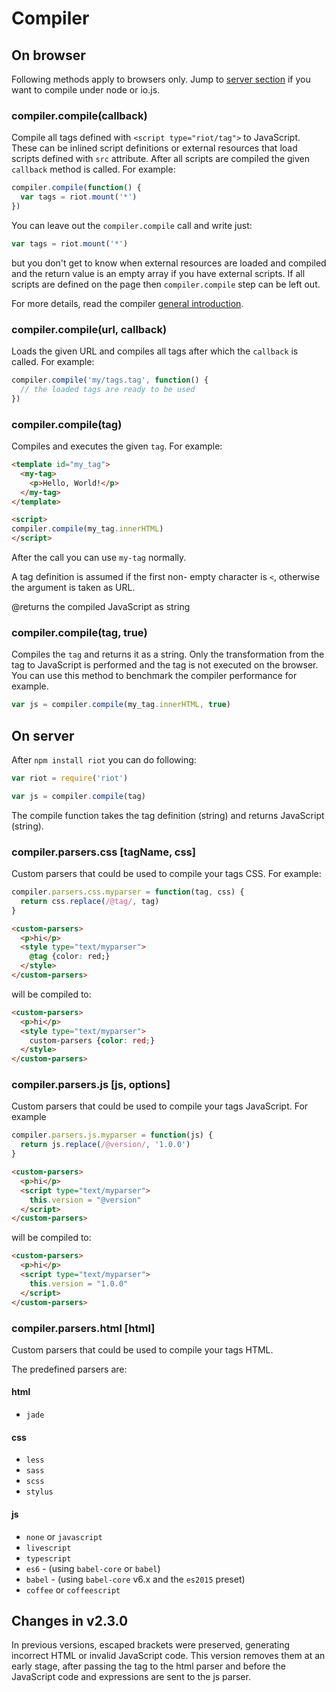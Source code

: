 # Compiler

## On browser

Following methods apply to browsers only. Jump to [server section](#compile-on-server) if you want to compile under node or io.js.

### <a name="compile"></a> compiler.compile(callback)

Compile all tags defined with `<script type="riot/tag">` to JavaScript. These can be inlined script definitions or external resources that load scripts defined with `src` attribute. After all scripts are compiled the given `callback` method is called. For example:

``` javascript
compiler.compile(function() {
  var tags = riot.mount('*')
})
```

You can leave out the `compiler.compile` call and write just:

``` javascript
var tags = riot.mount('*')
```

but you don't get to know when external resources are loaded and compiled and the return value is an empty array if you have external scripts. If all scripts are defined on the page then `compiler.compile` step can be left out.

For more details, read the compiler [general introduction](/guide/compiler/).

### <a name="compile-fn"></a> compiler.compile(url, callback)

Loads the given URL and compiles all tags after which the `callback` is called. For example:

``` javascript
compiler.compile('my/tags.tag', function() {
  // the loaded tags are ready to be used
})
```

### <a name="compile-tag"></a> compiler.compile(tag)

Compiles and executes the given `tag`. For example:

```html
<template id="my_tag">
  <my-tag>
    <p>Hello, World!</p>
  </my-tag>
</template>

<script>
compiler.compile(my_tag.innerHTML)
</script>
```

After the call you can use `my-tag` normally.

A tag definition is assumed if the first non- empty character is `<`, otherwise the argument is taken as URL.

@returns the compiled JavaScript as string

### <a name="compile-to-str"></a> compiler.compile(tag, true)

Compiles the `tag` and returns it as a string. Only the transformation from the tag to JavaScript is performed and the tag is not executed on the browser. You can use this method to benchmark the compiler performance for example.

``` js
var js = compiler.compile(my_tag.innerHTML, true)
```

## On server

After `npm install riot` you can do following:

```js
var riot = require('riot')

var js = compiler.compile(tag)
```

The compile function takes the tag definition (string) and returns JavaScript (string).

### <a name="css-parser"></a> compiler.parsers.css [tagName, css]

Custom parsers that could be used to compile your tags CSS. For example:

```js
compiler.parsers.css.myparser = function(tag, css) {
  return css.replace(/@tag/, tag)
}
```

```html
<custom-parsers>
  <p>hi</p>
  <style type="text/myparser">
    @tag {color: red;}
  </style>
</custom-parsers>
```

will be compiled to:

```html
<custom-parsers>
  <p>hi</p>
  <style type="text/myparser">
    custom-parsers {color: red;}
  </style>
</custom-parsers>
```

### <a name="js-parser"></a> compiler.parsers.js [js, options]

Custom parsers that could be used to compile your tags JavaScript. For example

```js
compiler.parsers.js.myparser = function(js) {
  return js.replace(/@version/, '1.0.0')
}
```

```html
<custom-parsers>
  <p>hi</p>
  <script type="text/myparser">
    this.version = "@version"
  </script>
</custom-parsers>
```

will be compiled to:

```html
<custom-parsers>
  <p>hi</p>
  <script type="text/myparser">
    this.version = "1.0.0"
  </script>
</custom-parsers>
```

### <a name="html-parser"></a> compiler.parsers.html [html]

Custom parsers that could be used to compile your tags HTML.

The predefined parsers are:

#### html
- `jade`

#### css
- `less`
- `sass`
- `scss`
- `stylus`

#### js
- `none` or `javascript`
- `livescript`
- `typescript`
- `es6` - (using `babel-core` or `babel`)
- `babel` - (using `babel-core` v6.x and the `es2015` preset)
- `coffee` or `coffeescript`

## Changes in v2.3.0

In previous versions, escaped brackets were preserved, generating incorrect HTML or invalid JavaScript code. This version removes them at an early stage, after passing the tag to the html parser and before the JavaScript code and expressions are sent to the js parser.
